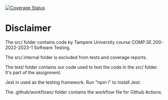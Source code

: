 [![Coverage Status](https://coveralls.io/repos/github/ottoeeronheimo/Testing/badge.svg)](https://coveralls.io/github/ottoeeronheimo/Testing)

# Disclaimer

The src/ folder contains code by Tampere University course COMP.SE.200-2022-2023-1 Software Testing.

The src/.internal folder is excluded from tests and coverage reports.

The test/ folder contains our code used to test the code in the src/ folder. It's part of the assignment.

Jest in used as the testing framework. Run "npm i" to install Jest.

The .github/workflows/ folder contains the workflow file for Github Actions.
